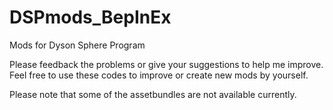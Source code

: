 # DSPmods_BepInEx
Mods for Dyson Sphere Program

Please feedback the problems or give your suggestions to help me improve. Feel free to use these codes to improve or create new mods by yourself.

Please note that some of the assetbundles are not available currently.
